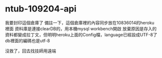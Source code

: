 # ntub-109204-api

我要封印這個倉庫了
備註一下，這個倉庫裡的內容同步放在10836014的heroku裡面
資料庫是連接clearDB的，用本機mysql workbench開啟
放棄原因是存入的資料都變成拉丁文，但明明heroku上面的Config檔，language已經設成UTF-8了
db裡面的編碼也是utf-8

沒救了，回去找技師用遠端
